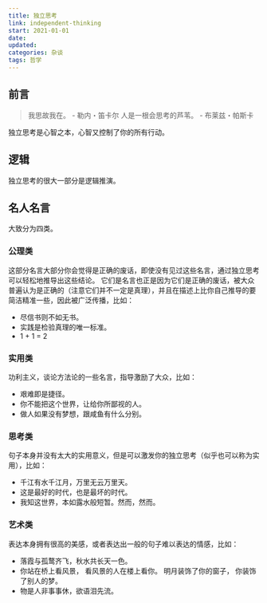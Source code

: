 ```yaml
---
title: 独立思考
link: independent-thinking
start: 2021-01-01
date: 
updated: 
categories: 杂谈
tags: 哲学
---
```


## 前言

> 我思故我在。 - 勒内・笛卡尔
> 人是一根会思考的芦苇。 - 布莱兹・帕斯卡

独立思考是心智之本，心智又控制了你的所有行动。

## 逻辑

独立思考的很大一部分是逻辑推演。

## 名人名言

大致分为四类。

### 公理类

这部分名言大部分你会觉得是正确的废话，即使没有见过这些名言，通过独立思考可以轻松地推导出这些结论。
它们是名言也正是因为它们是正确的废话，被大众普遍认为是正确的（注意它们并不一定是真理），并且在描述上比你自己推导的要简洁精准一些，因此被广泛传播，比如：

- 尽信书则不如无书。
- 实践是检验真理的唯一标准。
- 1 + 1 = 2

### 实用类

功利主义，谈论方法论的一些名言，指导激励了大众，比如：

- 艰难即是捷径。
- 你不能把这个世界，让给你所鄙视的人。
- 做人如果没有梦想，跟咸鱼有什么分别。

### 思考类

句子本身并没有太大的实用意义，但是可以激发你的独立思考（似乎也可以称为实用），比如：

- 千江有水千江月，万里无云万里天。
- 这是最好的时代，也是最坏的时代。
- 我知这世界，本如露水般短暂。然而，然而。

### 艺术类

表达本身拥有很高的美感，或者表达出一般的句子难以表达的情感，比如：

- 落霞与孤鹜齐飞，秋水共长天一色。
- 你站在桥上看风景， 看风景的人在楼上看你。 明月装饰了你的窗子， 你装饰了别人的梦。
- 物是人非事事休，欲语泪先流。
